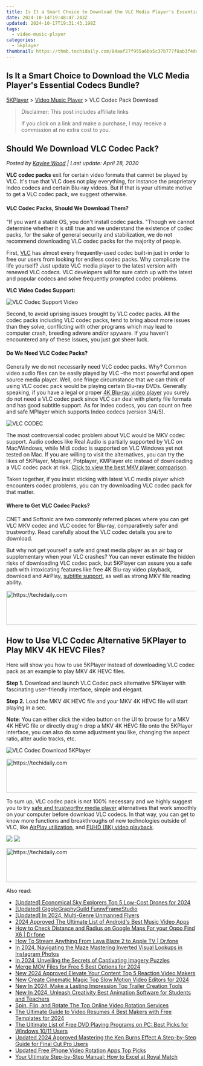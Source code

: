 ```yaml
---
title: Is It a Smart Choice to Download the VLC Media Player's Essential Codecs Bundle?
date: 2024-10-14T19:48:47.243Z
updated: 2024-10-17T19:31:43.198Z
tags:
  - video-music-player
categories:
  - 5kplayer
thumbnail: https://thmb.techidaily.com/84aaf27f955a6ba5c37b777f8ab3f4dc75b3cebc10a8c5dcc535bfa16bc60ba0.jpg
---
```


## Is It a Smart Choice to Download the VLC Media Player's Essential Codecs Bundle?

[5KPlayer](https://tools.techidaily.com/5kplayer/products/) \> [Video Music Player](https://tools.techidaily.com/5kplayer/video-music-player/) \> VLC Codec Pack Download

>  Disclaimer: This post includes affiliate links
>
>  If you click on a link and make a purchase, I may receive a commission at no extra cost to you.
>

## Should We Download VLC Codec Pack?

 _Posted by [Kaylee Wood](https://www.quora.com/profile/Amanda-Hu-21) | Last update: April 28, 2020_ 

**VLC codec packs** exit for certain video formats that cannot be played by VLC. It's true that VLC does not play everything, for instance the proprietary Indeo codecs and certain Blu-ray videos. But if that is your ultimate motive to get a VLC codec pack, we suggest otherwise.

#### **VLC Codec Packs, Should We Download Them?**

"If you want a stable OS, you don't install codec packs. "Though we cannot determine whether it is still true and we understand the existence of codec packs, for the sake of general security and stabilization, we do not recommend downloading VLC codec packs for the majority of people. 

First, [VLC](https://www.videolan.org/vlc/index.html) has almost every frequently-used codec built-in just in order to free our users from looking for endless codec packs. Why complicate the life yourself? Just update VLC media player to the latest version with renewed VLC codecs. VLC developers will for sure catch up with the latest and popular codecs and solve frequently prompted codec problems.

**VLC Video Codec Support:**

![VLC Codec Support Video](https://www.5kplayer.com/video-music-player/img/5kp-vlc-codec-support-zjy.jpg) 

Second, to avoid uprising issues brought by VLC codec packs. All the codec packs including VLC codec packs, tend to bring about more issues than they solve, conflicting with other programs which may lead to computer crash, breeding adware and/or spyware. If you haven't encountered any of these issues, you just got sheer luck. 

#### **Do We Need VLC Codec Packs?**

Generally we do not necessarily need VLC codec packs. Why? Common video audio files can be easily played by VLC –the most powerful and open source media player. Well, one fringe circumstance that we can think of using VLC codec pack would be playing certain Blu-ray DVDs. Generally speaking, if you have a legal or proper [4K Blu-ray video player](https://tools.techidaily.com/5kplayer/video-music-player/) you surely do not need a VLC codec pack since VLC can deal with plenty file formats and has good subtitle support. As for Indeo codecs, you can count on free and safe MPlayer which supports Indeo codecs (version 3/4/5).

![VLC CODEC](https://www.5kplayer.com/video-music-player/img/free-vlc-codec-pack-download-zjy.png) 

The most controversial codec problem about VLC would be MKV codec support. Audio codecs like Real Audio is partially supported by VLC on Mac/Windows, while Midi codec is supported on VLC Windows yet not tested on Mac. If you are willing to visit the alternatives, you can try the likes of 5KPlayer, Mplayer, Potplayer, KMPlayer etc instead of downloading a VLC codec pack at risk. [Click to view the best MKV player comparison](https://tools.techidaily.com/5kplayer/video-music-player/). 

Taken together, if you insist sticking with latest VLC media player which encounters codec problems, you can try downloading VLC codec pack for that matter. 

#### **Where to Get VLC Codec Packs?**

CNET and Softonic are two commonly referred places where you can get VLC MKV codec and VLC codec for Blu-ray, comparatively safer and trustworthy. Read carefully about the VLC codec details you are to download.

But why not get yourself a safe and great media player as an air bag or supplementary when your VLC crashes? You can never estimate the hidden risks of downloading VLC codec pack, but 5KPlayer can assure you a safe path with intoxicating features like free 4K Blu-ray video playback, download and AirPlay, [subtitle support](https://tools.techidaily.com/5kplayer/video-music-player/), as well as strong MKV file reading ability. 

<!-- affiliate ads begin -->
<a href="https://aligracehair.sjv.io/c/5597632/1948909/19272" target="_top" id="1948909">
  <img src="//a.impactradius-go.com/display-ad/19272-1948909" border="0" alt="https://techidaily.com" width="728" height="90"/>
</a>
<img height="0" width="0" src="https://aligracehair.sjv.io/i/5597632/1948909/19272" style="position:absolute;visibility:hidden;" border="0" />
<!-- affiliate ads end -->

## How to Use VLC Codec Alternative 5KPlayer to Play MKV 4K HEVC Files?

Here will show you how to use 5KPlayer instead of downloading VLC codec pack as an example to play MKV 4K HEVC files.

**Step 1\.**  Download and launch VLC Codec pack alternative 5PKlayer with fascinating user-friendly interface, simple and elegant. 

**Step 2\.**  Load the MKV 4K HEVC file and your MKV 4K HEVC file will start playing in a sec.

**Note**: You can either click the video button on the UI to browse for a MKV 4K HEVC file or directly drag'n drop a MKV 4K HEVC file onto the 5KPlayer interface, you can also do some adjustment you like, changing the aspect ratio, alter audio tracks, etc.

![VLC Codec Download 5KPlayer](https://www.5kplayer.com/video-music-player/img/5kp-vlc-download-zjy-0428001.jpg) 

<!-- affiliate ads begin -->
<a href="https://appsumo.8odi.net/c/5597632/2144308/7443" target="_top" id="2144308">
  <img src="//a.impactradius-go.com/display-ad/7443-2144308" border="0" alt="https://techidaily.com" width="600" height="90"/>
</a>
<img height="0" width="0" src="https://appsumo.8odi.net/i/5597632/2144308/7443" style="position:absolute;visibility:hidden;" border="0" />
<!-- affiliate ads end -->

To sum up, VLC codec pack is not 100% necessary and we highly suggest you to try [safe and trustworthy media player](https://tools.techidaily.com/5kplayer/video-music-player/) alternatives that work smoothly on your computer before download VLC codecs. In that way, you can get to know more functions and breakthroughs of new technologies outside of VLC, like [AirPlay utilization](https://tools.techidaily.com/5kplayer/airplay/), and [FUHD (8K) video playback](https://tools.techidaily.com/5kplayer/video-music-player/).

[![](https://www.5kplayer.com/video-music-player/../button/freedownbackwin.png)](https://tools.techidaily.com/5kplayer/products/) [![](https://www.5kplayer.com/video-music-player/../button/freedownbackmac.png)](https://tools.techidaily.com/5kplayer/products/)

<!-- affiliate ads begin -->
<a href="https://appsumo.8odi.net/c/5597632/2151858/7443" target="_top" id="2151858">
  <img src="//a.impactradius-go.com/display-ad/7443-2151858" border="0" alt="https://techidaily.com" width="600" height="90"/>
</a>
<img height="0" width="0" src="https://appsumo.8odi.net/i/5597632/2151858/7443" style="position:absolute;visibility:hidden;" border="0" />
<!-- affiliate ads end -->

<ins class="adsbygoogle"
     style="display:block"
     data-ad-format="autorelaxed"
     data-ad-client="ca-pub-7571918770474297"
     data-ad-slot="1223367746"></ins>

<ins class="adsbygoogle"
     style="display:block"
     data-ad-client="ca-pub-7571918770474297"
     data-ad-slot="8358498916"
     data-ad-format="auto"
     data-full-width-responsive="true"></ins>

<span class="atpl-alsoreadstyle">Also read:</span>
<div><ul>
<li><a href="https://fox-http.techidaily.com/updated-economical-sky-explorers-top-5-low-cost-drones-for-2024/"><u>[Updated] Economical Sky Explorers Top 5 Low-Cost Drones for 2024</u></a></li>
<li><a href="https://fox-glue.techidaily.com/updated-gigglegraphyguild-funnyframestudio/"><u>[Updated] GiggleGraphyGuild FunnyFrameStudio</u></a></li>
<li><a href="https://fox-links.techidaily.com/updated-in-2024-multi-genre-unmanned-flyers/"><u>[Updated] In 2024, Multi-Genre Unmanned Flyers</u></a></li>
<li><a href="https://fox-hovers.techidaily.com/2024-approved-the-ultimate-list-of-androids-best-music-video-apps/"><u>2024 Approved The Ultimate List of Android's Best Music Video Apps</u></a></li>
<li><a href="https://android-location-track.techidaily.com/how-to-check-distance-and-radius-on-google-maps-for-your-oppo-find-x6-drfone-by-drfone-virtual-android/"><u>How to Check Distance and Radius on Google Maps For your Oppo Find X6 | Dr.fone</u></a></li>
<li><a href="https://screen-mirror.techidaily.com/how-to-stream-anything-from-lava-blaze-2-to-apple-tv-drfone-by-drfone-android/"><u>How To Stream Anything From Lava Blaze 2 to Apple TV | Dr.fone</u></a></li>
<li><a href="https://instagram-clips.techidaily.com/in-2024-navigating-the-maze-mastering-inverted-visual-lookups-in-instagram-photos/"><u>In 2024, Navigating the Maze Mastering Inverted Visual Lookups in Instagram Photos</u></a></li>
<li><a href="https://some-approaches.techidaily.com/in-2024-unveiling-the-secrets-of-captivating-imagery-puzzles/"><u>In 2024, Unveiling the Secrets of Captivating Imagery Puzzles</u></a></li>
<li><a href="https://video-ai-editor.techidaily.com/merge-mov-files-for-free-5-best-options-for-2024/"><u>Merge MOV Files for Free 5 Best Options for 2024</u></a></li>
<li><a href="https://video-ai-editor.techidaily.com/new-2024-approved-elevate-your-content-top-5-reaction-video-makers/"><u>New 2024 Approved Elevate Your Content Top 5 Reaction Video Makers</u></a></li>
<li><a href="https://video-ai-editor.techidaily.com/new-create-cinematic-magic-top-slow-motion-video-editors-for-2024/"><u>New Create Cinematic Magic Top Slow Motion Video Editors for 2024</u></a></li>
<li><a href="https://video-ai-editor.techidaily.com/new-in-2024-make-a-lasting-impression-top-trailer-creation-tools/"><u>New In 2024, Make a Lasting Impression Top Trailer Creation Tools</u></a></li>
<li><a href="https://video-ai-editor.techidaily.com/new-in-2024-unleash-creativity-best-animation-software-for-students-and-teachers/"><u>New In 2024, Unleash Creativity Best Animation Software for Students and Teachers</u></a></li>
<li><a href="https://video-ai-editor.techidaily.com/spin-flip-and-rotate-the-top-online-video-rotation-services/"><u>Spin, Flip, and Rotate The Top Online Video Rotation Services</u></a></li>
<li><a href="https://video-ai-editor.techidaily.com/the-ultimate-guide-to-video-resumes-4-best-makers-with-free-templates-for-2024/"><u>The Ultimate Guide to Video Resumes 4 Best Makers with Free Templates for 2024</u></a></li>
<li><a href="https://blog-min.techidaily.com/the-ultimate-list-of-free-dvd-playing-programs-on-pc-best-picks-for-windows-1011-users/"><u>The Ultimate List of Free DVD Playing Programs on PC: Best Picks for Windows 10/11 Users</u></a></li>
<li><a href="https://video-ai-editor.techidaily.com/updated-2024-approved-mastering-the-ken-burns-effect-a-step-by-step-guide-for-final-cut-pro-users/"><u>Updated 2024 Approved Mastering the Ken Burns Effect A Step-by-Step Guide for Final Cut Pro Users</u></a></li>
<li><a href="https://video-ai-editor.techidaily.com/updated-free-iphone-video-rotation-apps-top-picks/"><u>Updated Free iPhone Video Rotation Apps Top Picks</u></a></li>
<li><a href="https://tech-recovery.techidaily.com/your-ultimate-step-by-step-manual-how-to-excel-at-royal-match/"><u>Your Ultimate Step-by-Step Manual: How to Excel at Royal Match</u></a></li>
</ul></div>

